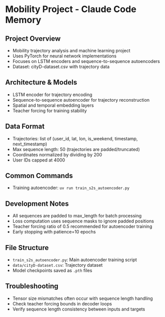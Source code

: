 # Mobility Project - Claude Code Memory

## Project Overview
- Mobility trajectory analysis and machine learning project
- Uses PyTorch for neural network implementations
- Focuses on LSTM encoders and sequence-to-sequence autoencoders
- Dataset: cityD-dataset.csv with trajectory data

## Architecture & Models
- LSTM encoder for trajectory encoding
- Sequence-to-sequence autoencoder for trajectory reconstruction
- Spatial and temporal embedding layers
- Teacher forcing for training stability

## Data Format
- Trajectories: list of (user_id, lat, lon, is_weekend, timestamp, next_timestamp)
- Max sequence length: 50 (trajectories are padded/truncated)
- Coordinates normalized by dividing by 200
- User IDs capped at 4000

## Common Commands
- Training autoencoder: `uv run train_s2s_autoencoder.py`

## Development Notes
- All sequences are padded to max_length for batch processing
- Loss computation uses sequence masks to ignore padded positions
- Teacher forcing ratio of 0.5 recommended for autoencoder training
- Early stopping with patience=10 epochs

## File Structure
- `train_s2s_autoencoder.py`: Main autoencoder training script
- `data/cityD-dataset.csv`: Trajectory dataset
- Model checkpoints saved as `.pth` files

## Troubleshooting
- Tensor size mismatches often occur with sequence length handling
- Check teacher forcing bounds in decoder loops
- Verify sequence length consistency between inputs and targets